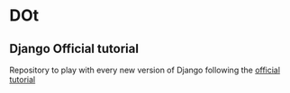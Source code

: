 DOt
===

Django Official tutorial
-----------------------

Repository to play with every new version of Django following the [official tutorial](https://docs.djangoproject.com "Official Documentation")
